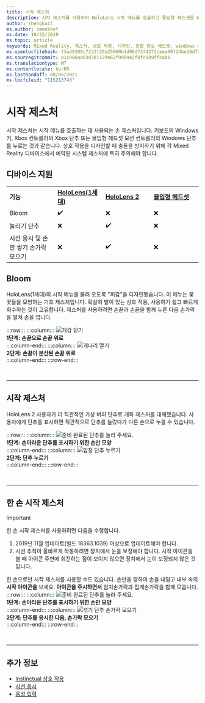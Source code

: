 ```yaml
---
title: 시작 제스처
description: 시작 제스처를 사용하여 HoloLens 시작 메뉴를 호출하고 몰입형 헤드셋을 Windows Mixed Reality 방법을 알아봅니다.
author: shengkait
ms.author: cmeekhof
ms.date: 10/22/2019
ms.topic: article
keywords: Mixed Reality, 제스처, 상호 작용, 디자인, 혼합 현실 헤드셋, windows mixed reality 헤드셋, 가상 현실 헤드셋, HoloLens, MRTK, Mixed Reality Toolkit, 간
ms.openlocfilehash: f3ad9309c7232f20a25060b1d98d7374272ceea00f24be18d7263b8ec7002fb3
ms.sourcegitcommit: a1c086aa83d381129e62f9d8942f0fc889ffcab0
ms.translationtype: MT
ms.contentlocale: ko-KR
ms.lasthandoff: 08/05/2021
ms.locfileid: "115213743"
---
```

# <a name="start-gesture"></a>시작 제스처

시작 제스처는 시작 메뉴를 호출하는 데 사용되는 손 제스처입니다. 키보드의 Windows 키, Xbox 컨트롤러의 Xbox 단추 또는 몰입형 헤드셋 모션 컨트롤러의 Windows 단추를 누르는 것과 같습니다. 상호 작용을 디자인할 때 충돌을 방지하기 위해 각 Mixed Reality 디바이스에서 예약된 시스템 제스처에 특히 주의해야 합니다.

## <a name="device-support"></a>디바이스 지원

<table>
    <colgroup>
    <col width="25%" />
    <col width="25%" />
    <col width="25%" />
    <col width="25%" />
    </colgroup>
    <tr>
        <td><strong>기능</strong></td>
        <td><a href="/hololens/hololens1-hardware"><strong>HoloLens(1세대)</strong></a></td>
        <td><a href="https://docs.microsoft.com/hololens/hololens2-hardware"><strong>HoloLens 2</strong></td>
        <td><a href="../discover/immersive-headset-hardware-details.md"><strong>몰입형 헤드셋</strong></a></td>
    </tr>
     <tr>
        <td>Bloom</td>
        <td>✔️</td>
        <td>❌</td>
        <td>❌</td>
    </tr>
     <tr>
        <td>눌리기 단추</td>
        <td>❌</td>
        <td>✔️</td>
        <td>❌</td>
    </tr>
    <tr>
        <td>시선 응시 및 손만 쌓기 손가락 모으기</td>
        <td>❌</td>
        <td>✔️</td>
        <td>❌</td>
    </tr>
</table>

## <a name="bloom"></a>Bloom

HoloLens(1세대)의 시작 메뉴를 불러 오도록 "피감"을 디자인했습니다. 이 메뉴는 꽃 꽃들을 모방하는 기호 제스처입니다. 확실히 발이 있는 상호 작용, 사용하기 쉽고 빠르게 회수하는 것이 고유합니다. 제스처를 사용하려면 손끝과 손끝을 함께 누른 다음 손가락을 펼쳐 손을 엽니다.

:::row:::
    :::column:::
        ![개감 닫기](images/bloom-close.png)<br>
        **1단계: 손끝으로 손끝 위로**<br>
    :::column-end:::
    :::column:::
        ![개나리 열기](images/bloom-open.png)<br>
        **2단계: 손끝이 분산된 손끝 위로**<br>
    :::column-end:::
:::row-end:::

<br>

---

## <a name="start-gesture"></a>시작 제스처

HoloLens 2 사용자가 더 직관적인 가상 버피 단추로 개화 제스처를 대체했습니다. 사용자에게 단추를 표시하면 직관적으로 단추를 눌렀다가 다른 손으로 누를 수 있습니다.

:::row:::
    :::column:::
        ![준비 완료된 단추를 눌라 주세요.](images/wrist-button-ready.png)<br>
        **1단계: 손아라운 단추를 표시하기 위한 손만 모양**<br>
    :::column-end:::
    :::column:::
        ![압정 단추 누르기](images/wrist-button-press.png)<br>
        **2단계: 단추 누르기**<br>
    :::column-end:::
:::row-end:::

<br>

---

## <a name="one-handed-start-gesture"></a>한 손 시작 제스처

> [!IMPORTANT]
> 한 손 시작 제스처를 사용하려면 다음을 수행합니다.
>
> 1. 2019년 11월 업데이트(빌드 18363.1039) 이상으로 업데이트해야 합니다.
> 1. 시선 추적이 올바르게 작동하려면 장치에서 눈을 보정해야 합니다. 시작 아이콘을 볼 때 아이콘 주변에 회전하는 점이 보이지 않으면 장치에서 눈이 보정되지 않은 것입니다.

한 손으로만 시작 제스처를 사용할 수도 있습니다. 손만을 향하여 손을 내밀고 내부 속의 **시작 아이콘을** 보세요. **아이콘을 주시하면서** 엄지손가락과 집게손가락을 함께 모읍니다.<br>
:::row:::
    :::column:::
        ![준비 완료된 단추를 눌라 주세요.](images/wrist-button-ready.png)<br>
        **1단계: 손아라운 단추를 표시하기 위한 손만 모양**<br>
    :::column-end:::
    :::column:::
        ![섞기 단추 손가락 모으기](images/wrist-button-pinch.png)<br>
        **2단계: 단추를 응시한 다음, 손가락 모으기**<br>
    :::column-end:::
:::row-end:::

<br>

---

## <a name="see-also"></a>추가 정보

* [Instinctual 상호 작용](interaction-fundamentals.md)
* [시선 응시](eye-tracking.md)
* [음성 입력 ](voice-input.md)